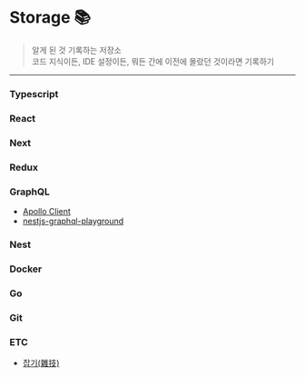 # Storage 📚 
> 알게 된 것 기록하는 저장소   
> 코드 지식이든, IDE 설정이든, 뭐든 간에 이전에 몰랐던 것이라면 기록하기

----------------------------------------------------------

### Typescript
### React
### Next
### Redux
### GraphQL
* [Apollo Client](https://github.com/shren207/storage/blob/master/GraphQL/apollo-client.md)
* [nestjs-graphql-playground](https://github.com/shren207/storage/blob/master/GraphQL/nestjs-graphql-playground.md)
### Nest
### Docker
### Go
### Git
### ETC
* [잡기(雜技)](https://github.com/shren207/storage/blob/master/ETC/BreadCrumbs.md)





